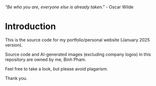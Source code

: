 _"Be who you are, everyone else is already taken."_ - Oscar Wilde

# Introduction

This is the source code for my portfolio/personal website (January 2025 version).

Source code and AI-generated images (excluding company logos) in this repository are owned by me, Binh Pham.

Feel free to take a look, but please avoid plagarism.

Thank you.
